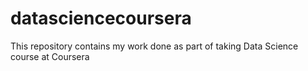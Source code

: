 # datasciencecoursera
This repository contains my work done as part of taking Data Science course at Coursera
